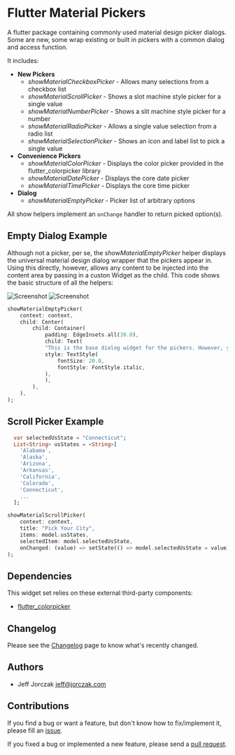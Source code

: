 # Flutter Material Pickers

A flutter package containing commonly used material design picker dialogs. Some are new, some wrap existing or built in pickers with a common dialog and access function.

It includes:

- **New Pickers**
  - _showMaterialCheckboxPicker_ - Allows many selections from a checkbox list
  - _showMaterialScrollPicker_ - Shows a slot machine style picker for a single value
  - _showMaterialNumberPicker_ - Shows a slit machine style picker for a number
  - _showMaterialRadioPicker_ - Allows a single value selection from a radio list
  - _showMaterialSelectionPicker_ - Shows an icon and label list to pick a single value
- **Convenience Pickers**
  - _showMaterialColorPicker_ - Displays the color picker provided in the flutter_colorpicker library
  - _showMaterialDatePicker_ - Displays the core date picker
  - _showMaterialTimePicker_ - Displays the core time picker
- **Dialog**
  - _showMaterialEmptyPicker_ - Picker list of arbitrary options

All show helpers implement an `onChange` handler to return picked option(s).

## Empty Dialog Example

Although not a picker, per se, the _showMaterialEmptyPicker_ helper displays the universal material design dialog wrapper that the pickers appear in. Using this directly, however, allows any content to be injected into the content area by passing in a custon Widget as the child. This code shows the basic structure of all the helpers:

![Screenshot](https://github.com/codegrue/flutter_material_pickers/blob/master/images/show_empty_picker-l.png?s=200) ![Screenshot](https://github.com/codegrue/flutter_material_pickers/blob/master/images/show_empty_picker-d.png)

```dart
showMaterialEmptyPicker(
    context: context,
    child: Center(
        child: Container(
            padding: EdgeInsets.all(30.0),
            child: Text(
            "This is the base dialog widget for the pickers. However, you can place any content here you desire.",
            style: TextStyle(
                fontSize: 20.0,
                fontStyle: FontStyle.italic,
            ),
            ),
        ),
    ),
);
```

## Scroll Picker Example

```dart
  var selectedUsState = "Connecticut";
  List<String> usStates = <String>[
    'Alabama',
    'Alaska',
    'Arizona',
    'Arkansas',
    'California',
    'Colorado',
    'Connecticut',
    ...
  ];

showMaterialScrollPicker(
    context: context,
    title: "Pick Your City",
    items: model.usStates,
    selectedItem: model.selectedUsState,
    onChanged: (value) => setState(() => model.selectedUsState = value),
);
```

## Dependencies

This widget set relies on these external third-party components:

- [flutter_colorpicker](https://pub.dartlang.org/packages/flutter_colorpicker)

## Changelog

Please see the [Changelog](https://github.com/codegrue/flutter_material_pickers/blob/master/CHANGELOG.md) page to know what's recently changed.

## Authors

- Jeff Jorczak <jeff@jorczak.com>

## Contributions

If you find a bug or want a feature, but don't know how to fix/implement it, please fill an [issue](https://github.com/codegrue/flutter_material_pickers/issues).

If you fixed a bug or implemented a new feature, please send a [pull request](https://github.com/codegrue/flutter_material_pickers/pulls).
